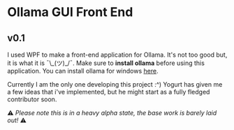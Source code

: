 # Ollama GUI Front End
## v0.1

I used WPF to make a front-end application for Ollama. It's not too good but, it is what it is ¯\\_(ツ)\_/¯. Make sure to **install ollama** before using this application. You can install ollama for windows [here](https://ollama.com/download/OllamaSetup.exe).

Currently I am the only one developing this project :^)
Yogurt has given me a few ideas that i've implemented, but he might start as a fully fledged contributor soon.

⚠️ *Please note this is in a heavy alpha state, the base work is barely laid out!* ⚠️

